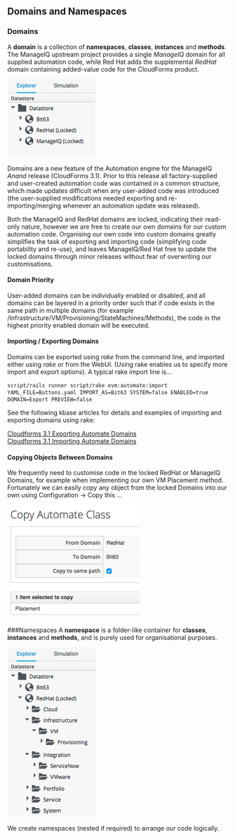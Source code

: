 ## Domains and Namespaces

### Domains
A **domain** is a collection of **namespaces**, **classes**, **instances** and **methods**. The ManageIQ upstream project provides a single _ManageIQ_ domain for all supplied automation code, while Red Hat adds the supplemental _RedHat_ domain containing added-value code for the CloudForms product.

![Screenshot](images/screenshot1.png)

Domains are a new feature of the Automation engine for the ManageIQ _Anand_ release (CloudForms 3.1). Prior to this release all factory-supplied and user-created automation code was contained in a common structure, which made updates difficult when any user-added code was introduced (the user-supplied modifications needed exporting and re-importing/merging whenever an automation update was released).

Both the ManageIQ and RedHat domains are locked, indicating their read-only nature, however we are free to create our own domains for our custom automation code. Organising our own code into custom domains greatly simplifies the task of exporting and importing code (simplifying code portability and re-use), and leaves ManageIQ/Red Hat free to update the locked domains through minor releases without fear of overwriting our customisations.

#### Domain Priority
User-added domains can be individually enabled or disabled, and all domains can be layered in a priority order such that if code exists in the same path in multiple domains (for example /Infrastructure/VM/Provisioning/StateMachines/Methods), the code in the highest priority enabled domain will be executed.

#### Importing / Exporting Domains
Domains can be exported using _rake_ from the command line, and imported either using _rake_ or from the WebUI. (Using rake enables us to specify more import and export options). A typical rake import line is...

```
script/rails runner script/rake evm:automate:import YAML_FILE=Buttons.yaml IMPORT_AS=Bit63 SYSTEM=false ENABLED=true DOMAIN=Export PREVIEW=false
```

See the following kbase articles for details and examples of importing and exporting domains using rake:

[Cloudforms 3.1 Exporting Automate Domains](https://access.redhat.com/solutions/1225313)  
[Cloudforms 3.1 Importing Automate Domains](https://access.redhat.com/solutions/1225383)

#### Copying Objects Between Domains

We frequently need to customise code in the locked RedHat or ManageIQ Domains, for example when implementing our own VM Placement method. Fortunately we can easily copy any object from the locked Domains into our own using Configuration -> Copy this ...

![Screenshot](images/screenshot3.png)

###Namespaces
A **namespace** is a folder-like container for **classes**, **instances** and **methods**, and is purely used for organisational purposes. 

![Screenshot](images/screenshot2.png)

We create namespaces (nested if required) to arrange our code logically.
